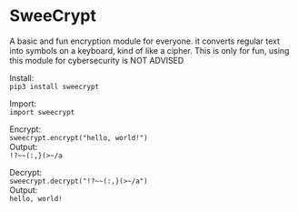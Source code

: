 # SweeCrypt
A basic and fun encryption module for everyone. it converts regular text into symbols on a keyboard, kind of like a cipher. This is only for fun, using this module for cybersecurity is NOT ADVISED

Install:<br>
`pip3 install sweecrypt`

Import:<br>
`import sweecrypt`

Encrypt:<br>
`sweecrypt.encrypt("hello, world!")`
<br>Output:<br>
`!?~~(:,}(>~/a`

Decrypt:<br>
`sweecrypt.decrypt("!?~~(:,}(>~/a")`
<br>Output:<br>
`hello, world!`
